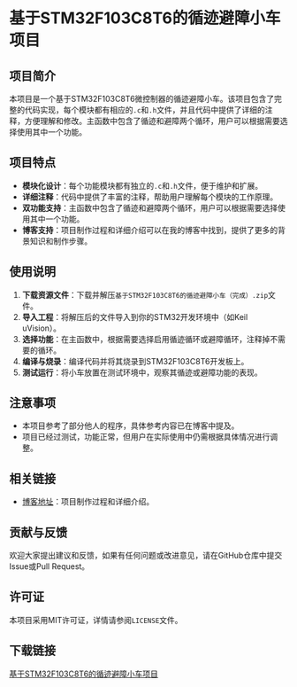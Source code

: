 # 基于STM32F103C8T6的循迹避障小车项目

## 项目简介

本项目是一个基于STM32F103C8T6微控制器的循迹避障小车。该项目包含了完整的代码实现，每个模块都有相应的`.c`和`.h`文件，并且代码中提供了详细的注释，方便理解和修改。主函数中包含了循迹和避障两个循环，用户可以根据需要选择使用其中一个功能。

## 项目特点

- **模块化设计**：每个功能模块都有独立的`.c`和`.h`文件，便于维护和扩展。
- **详细注释**：代码中提供了丰富的注释，帮助用户理解每个模块的工作原理。
- **双功能支持**：主函数中包含了循迹和避障两个循环，用户可以根据需要选择使用其中一个功能。
- **博客支持**：项目制作过程和详细介绍可以在我的博客中找到，提供了更多的背景知识和制作步骤。

## 使用说明

1. **下载资源文件**：下载并解压`基于STM32F103C8T6的循迹避障小车（完成）.zip`文件。
2. **导入工程**：将解压后的文件导入到你的STM32开发环境中（如Keil uVision）。
3. **选择功能**：在主函数中，根据需要选择启用循迹循环或避障循环，注释掉不需要的循环。
4. **编译与烧录**：编译代码并将其烧录到STM32F103C8T6开发板上。
5. **测试运行**：将小车放置在测试环境中，观察其循迹或避障功能的表现。

## 注意事项

- 本项目参考了部分他人的程序，具体参考内容已在博客中提及。
- 项目已经过测试，功能正常，但用户在实际使用中仍需根据具体情况进行调整。

## 相关链接

- [博客地址](https://你的博客地址.com)：项目制作过程和详细介绍。

## 贡献与反馈

欢迎大家提出建议和反馈，如果有任何问题或改进意见，请在GitHub仓库中提交Issue或Pull Request。

## 许可证

本项目采用MIT许可证，详情请参阅`LICENSE`文件。

## 下载链接

[基于STM32F103C8T6的循迹避障小车项目](https://pan.quark.cn/s/cc30475dd567)